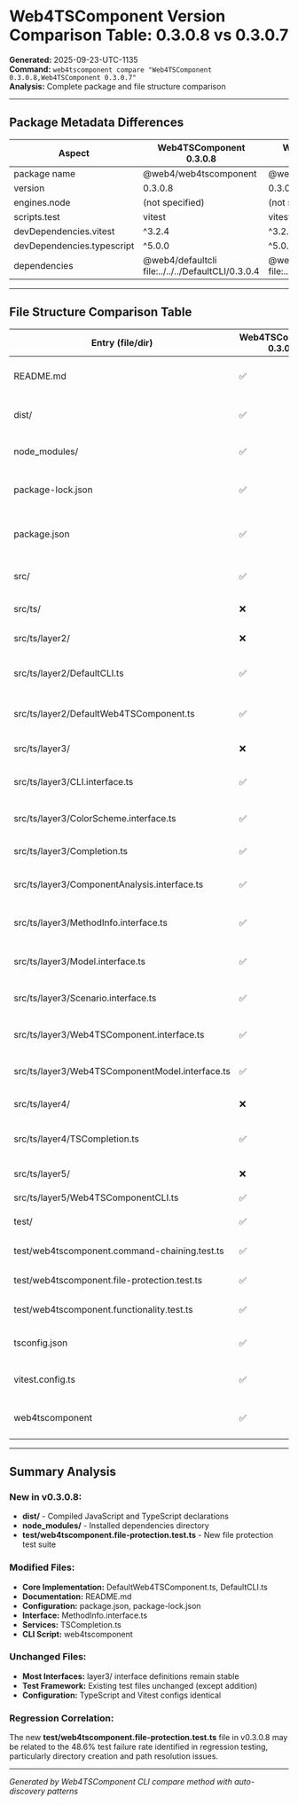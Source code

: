 # Web4TSComponent Version Comparison Table: 0.3.0.8 vs 0.3.0.7

**Generated:** 2025-09-23-UTC-1135  
**Command:** `web4tscomponent compare "Web4TSComponent 0.3.0.8,Web4TSComponent 0.3.0.7"`  
**Analysis:** Complete package and file structure comparison

---

## **Package Metadata Differences**

| Aspect | Web4TSComponent 0.3.0.8 | Web4TSComponent 0.3.0.7 |
|---|---|---|
| package name | @web4/web4tscomponent | @web4/web4tscomponent |
| version | 0.3.0.8 | 0.3.0.7 |
| engines.node | (not specified) | (not specified) |
| scripts.test | vitest | vitest |
| devDependencies.vitest | ^3.2.4 | ^3.2.4 |
| devDependencies.typescript | ^5.0.0 | ^5.0.0 |
| dependencies | @web4/defaultcli file:../../../DefaultCLI/0.3.0.4 | @web4/defaultcli file:../../../DefaultCLI/0.3.0.4 |

---

## **File Structure Comparison Table**

| Entry (file/dir) | Web4TSComponent 0.3.0.8 | Web4TSComponent 0.3.0.7 | Purpose | Similarity |
|---|---|---|---|---|
| README.md | ✅ | ✅ | Component documentation | 🟥 Different (W+W) |
| dist/ | ✅ | ❌ | Compiled JS and type declarations | 🟪 Unique – W |
| node_modules/ | ✅ | ❌ | Installed dependencies directory | 🟪 Unique – W |
| package-lock.json | ✅ | ✅ | Deterministic dependency lockfile | 🟥 Different (W+W) |
| package.json | ✅ | ✅ | Package metadata, scripts, entry points | 🟥 Different (W+W) |
| src/ | ✅ | ✅ | Source code (layers 2/3/4/5) | 🟩 Identical |
| src/ts/ | ❌ | ❌ | Component file | 🟥 Different |
| src/ts/layer2/ | ❌ | ❌ | Implementation layer | 🟥 Different |
| src/ts/layer2/DefaultCLI.ts | ✅ | ✅ | CLI entry | 🟥 Different (W+W) |
| src/ts/layer2/DefaultWeb4TSComponent.ts | ✅ | ✅ | Core component implementation | 🟥 Different (W+W) |
| src/ts/layer3/ | ❌ | ❌ | Interface layer | 🟥 Different |
| src/ts/layer3/CLI.interface.ts | ✅ | ✅ | TypeScript interface definition | 🟩 Identical |
| src/ts/layer3/ColorScheme.interface.ts | ✅ | ✅ | TypeScript interface definition | 🟩 Identical |
| src/ts/layer3/Completion.ts | ✅ | ✅ | Interface layer | 🟩 Identical |
| src/ts/layer3/ComponentAnalysis.interface.ts | ✅ | ✅ | TypeScript interface definition | 🟩 Identical |
| src/ts/layer3/MethodInfo.interface.ts | ✅ | ✅ | TypeScript interface definition | 🟥 Different (W+W) |
| src/ts/layer3/Model.interface.ts | ✅ | ✅ | TypeScript interface definition | 🟩 Identical |
| src/ts/layer3/Scenario.interface.ts | ✅ | ✅ | TypeScript interface definition | 🟩 Identical |
| src/ts/layer3/Web4TSComponent.interface.ts | ✅ | ✅ | TypeScript interface definition | 🟩 Identical |
| src/ts/layer3/Web4TSComponentModel.interface.ts | ✅ | ✅ | TypeScript interface definition | 🟨 Similar |
| src/ts/layer4/ | ❌ | ❌ | Service layer | 🟥 Different |
| src/ts/layer4/TSCompletion.ts | ✅ | ✅ | Service layer | 🟥 Different (W+W) |
| src/ts/layer5/ | ❌ | ❌ | CLI layer | 🟥 Different |
| src/ts/layer5/Web4TSComponentCLI.ts | ✅ | ✅ | CLI entry | 🟨 Similar |
| test/ | ✅ | ✅ | Automated test specs | 🟩 Identical |
| test/web4tscomponent.command-chaining.test.ts | ✅ | ✅ | Component test specs | 🟩 Identical |
| test/web4tscomponent.file-protection.test.ts | ✅ | ❌ | Component test specs | 🟪 Unique – W |
| test/web4tscomponent.functionality.test.ts | ✅ | ✅ | Component test specs | 🟩 Identical |
| tsconfig.json | ✅ | ✅ | TypeScript compiler configuration | 🟩 Identical |
| vitest.config.ts | ✅ | ✅ | Vitest test runner configuration | 🟩 Identical |
| web4tscomponent | ✅ | ✅ | Component file | 🟥 Different (W+W) |

---

## **Summary Analysis**

### **New in v0.3.0.8:**
- **dist/** - Compiled JavaScript and TypeScript declarations
- **node_modules/** - Installed dependencies directory  
- **test/web4tscomponent.file-protection.test.ts** - New file protection test suite

### **Modified Files:**
- **Core Implementation:** DefaultWeb4TSComponent.ts, DefaultCLI.ts
- **Documentation:** README.md
- **Configuration:** package.json, package-lock.json
- **Interface:** MethodInfo.interface.ts
- **Services:** TSCompletion.ts
- **CLI Script:** web4tscomponent

### **Unchanged Files:**
- **Most Interfaces:** layer3/ interface definitions remain stable
- **Test Framework:** Existing test files unchanged (except addition)
- **Configuration:** TypeScript and Vitest configs identical

### **Regression Correlation:**
The new **test/web4tscomponent.file-protection.test.ts** file in v0.3.0.8 may be related to the 48.6% test failure rate identified in regression testing, particularly directory creation and path resolution issues.

---

*Generated by Web4TSComponent CLI compare method with auto-discovery patterns*